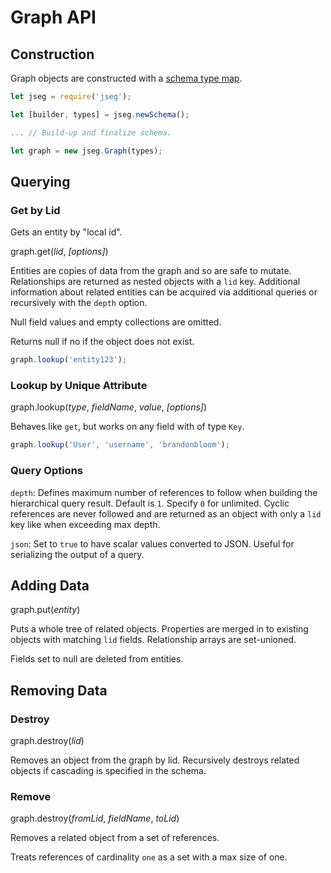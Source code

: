 # Graph API

## Construction

Graph objects are constructed with a [schema type map](./schema.md).

```javascript
let jseg = require('jseg');

let [builder, types] = jseg.newSchema();

... // Build-up and finalize schema.

let graph = new jseg.Graph(types);
```

## Querying

### Get by Lid

Gets an entity by "local id".

graph.get(*lid*, _[options]_)

Entities are copies of data from the graph and so are safe to mutate.
Relationships are returned as nested objects with a `lid` key. Additional
information about related entities can be acquired via additional queries
or recursively with the `depth` option.

Null field values and empty collections are omitted.

Returns null if no if the object does not exist.


```javascript
graph.lookup('entity123');
```


### Lookup by Unique Attribute

graph.lookup(*type*, *fieldName*, *value*, _[options]_)

Behaves like `get`, but works on any field with of type `Key`.

```javascript
graph.lookup('User', 'username', 'brandonbloom');
```

### Query Options

`depth`: Defines maximum number of references to follow when building the
hierarchical query result. Default is `1`. Specify `0` for unlimited.
Cyclic references are never followed and are returned as an object with
only a `lid` key like when exceeding max depth.

`json`: Set to `true` to have scalar values converted to JSON. Useful for
serializing the output of a query.


## Adding Data

graph.put(_entity_)

Puts a whole tree of related objects. Properties are merged in to existing
objects with matching `lid` fields. Relationship arrays are set-unioned.

Fields set to null are deleted from entities.


## Removing Data

### Destroy

graph.destroy(*lid*)

Removes an object from the graph by lid. Recursively destroys related objects
if cascading is specified in the schema.

### Remove

graph.destroy(*fromLid*, *fieldName*, *toLid*)

Removes a related object from a set of references.

Treats references of cardinality `one` as a set with a max size of one.
